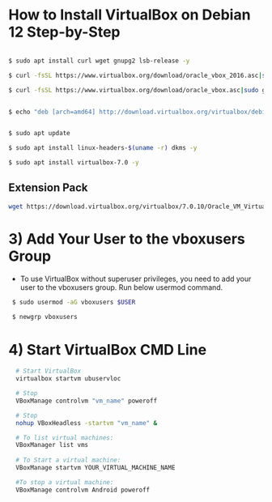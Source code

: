 # How to Install VirtualBox on Debian 12 Step-by-Step

```bash

$ sudo apt install curl wget gnupg2 lsb-release -y

$ curl -fsSL https://www.virtualbox.org/download/oracle_vbox_2016.asc|sudo gpg --dearmor -o /etc/apt/trusted.gpg.d/vbox.gpg

$ curl -fsSL https://www.virtualbox.org/download/oracle_vbox.asc|sudo gpg --dearmor -o /etc/apt/trusted.gpg.d/oracle_vbox.gpg


$ echo "deb [arch=amd64] http://download.virtualbox.org/virtualbox/debian $(lsb_release -cs) contrib" | sudo tee /etc/apt/sources.list.d/virtualbox.list


$ sudo apt update

$ sudo apt install linux-headers-$(uname -r) dkms -y

$ sudo apt install virtualbox-7.0 -y

```

## Extension Pack
```bash
wget https://download.virtualbox.org/virtualbox/7.0.10/Oracle_VM_VirtualBox_Extension_Pack-7.0.10.vbox-extpack
```

# 3) Add Your User to the vboxusers Group
* To use VirtualBox without superuser privileges, you need to add your user to the vboxusers group. Run below usermod command.

```bash
 $ sudo usermod -aG vboxusers $USER
 
 $ newgrp vboxusers
```

# 4) Start VirtualBox CMD Line
```bash
  # Start VirtualBox
  virtualbox startvm ubuservloc

  # Stop
  VBoxManage controlvm "vm_name" poweroff

  # Stop
  nohup VBoxHeadless -startvm "vm_name" &

  # To list virtual machines:
  VBoxManager list vms
 
  # To Start a virtual machine:
  VBoxManage startvm YOUR_VIRTUAL_MACHINE_NAME

  #To stop a virtual machine:
  VBoxManage controlvm Android poweroff

```



